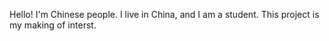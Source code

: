Hello! I'm Chinese people.
I live in China, and I am a student. 
This project is my making of interst.